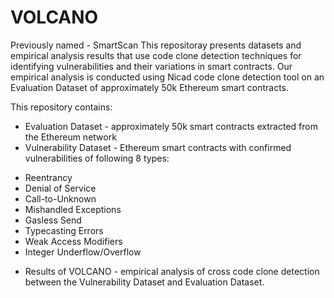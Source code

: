 # VOLCANO 
Previously named -  SmartScan
This repositoray presents datasets and empirical analysis results that use code clone detection techniques for identifying vulnerabilities and their variations in smart contracts. Our empirical analysis is conducted using Nicad code clone detection tool on an Evaluation Dataset of approximately 50k Ethereum smart contracts.  

This repository contains: 
  * Evaluation Dataset - approximately 50k smart contracts extracted from the Ethereum network
  * Vulnerability Dataset - Ethereum smart contracts with confirmed vulnerabilities of following 8 types:
   - Reentrancy 
   - Denial of Service 
   - Call-to-Unknown 
   - Mishandled Exceptions
   - Gasless Send
   - Typecasting Errors
   - Weak Access Modifiers 
   - Integer Underflow/Overflow
* Results of VOLCANO - empirical analysis of cross code clone detection between the Vulnerability Dataset and Evaluation Dataset. 
